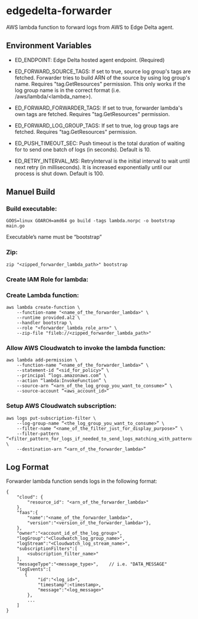 # edgedelta-forwarder
AWS lambda function to forward logs from AWS to Edge Delta agent.


## Environment Variables

- ED_ENDPOINT: Edge Delta hosted agent endpoint. (Required)

- ED_FORWARD_SOURCE_TAGS: If set to true, source log group's tags are fetched. Forwarder tries to build ARN of the source by using log group's name. Requires "tag.GetResources" permission.
    This only works if the log group name is in the correct format (i.e. /aws/lambda/<lambda_name>).
- ED_FORWARD_FORWARDER_TAGS: If set to true, forwarder lambda's own tags are fetched. Requires "tag.GetResources" permission.
- ED_FORWARD_LOG_GROUP_TAGS: If set to true, log group tags are fetched. Requires "tag.GetResources" permission.
- ED_PUSH_TIMEOUT_SEC: Push timeout is the total duration of waiting for to send one batch of logs (in seconds). Default is 10.
- ED_RETRY_INTERVAL_MS: RetryInterval is the initial interval to wait until next retry (in milliseconds). It is increased exponentially until our process is shut down. Default is 100.


## Manuel Build

### Build executable: 
```
GOOS=linux GOARCH=amd64 go build -tags lambda.norpc -o bootstrap main.go
```
Executable’s name must be “bootstrap”

### Zip:
```
zip "<zipped_forwarder_lambda_path>" bootstrap
```
### Create IAM Role for lambda:

### Create Lambda function:
```
aws lambda create-function \
    --function-name "<name_of_the_forwarder_lambda>" \
    --runtime provided.al2 \
    --handler bootstrap \
    --role "<forwarder_lambda_role_arn>" \
    --zip-file "fileb://<zipped_forwarder_lambda_path>"
```

### Allow AWS Cloudwatch to invoke the lambda function:
```
aws lambda add-permission \
    --function-name “<name_of_the_forwarder_lambda>” \
    --statement-id “<sid_for_policy>” \
    --principal “logs.amazonaws.com” \
    --action “lambda:InvokeFunction” \
    --source-arn “<arn_of_the_log_group_you_want_to_consume>” \
    --source-account ”<aws_account_id>”
```
### Setup AWS Cloudwatch subscription:
```
aws logs put-subscription-filter \
    --log-group-name “<the_log_group_you_want_to_consume>” \
    --filter-name “<name_of_the_filter_just_for_display_purpose>” \
    --filter-pattern “<filter_pattern_for_logs_if_needed_to_send_logs_matching_with_pattern>” \
    --destination-arn “<arn_of_the_forwarder_lambda>”
```
## Log Format

Forwarder lambda function sends logs in the following format:
```
{
    "cloud": {
        "resource_id": "<arn_of_the_forwarder_lambda>"
    },
    "faas":{
        "name":"<name_of_the_forwarder_lambda>",
        "version":"<version_of_the_forwarder_lambda>"},
    },
    "owner":"<account_id_of_the_log_group>",
    "logGroup":"<Cloudwatch_log_group_name>",
    "logStream":"<Cloudwatch_log_stream_name>",
    "subscriptionFilters":[
        <subscription_filter_name>"
    ],
    "messageType":"<message_type>",    // i.e. "DATA_MESSAGE"
    "logEvents":[
       {
            "id":"<log_id>",
            "timestamp":<timestamp>,
            "message":"<log_message>"
        },
        ...
    ]
}
```
